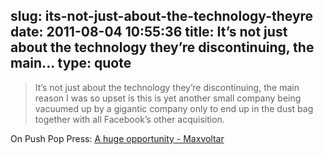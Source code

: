 slug: its-not-just-about-the-technology-theyre
date: 2011-08-04 10:55:36
title: It’s not just about the technology they’re discontinuing, the main...
type: quote
---

> It’s not just about the technology they’re discontinuing, the main reason I was so upset is this is yet another small company being vacuumed up by a gigantic company only to end up in the dust bag together with all Facebook’s other acquisition.

On Push Pop Press: [A huge opportunity - Maxvoltar](http://maxvoltar.com/archive/a-huge-opportunity?utm_source=feedburner&utm_medium=feed&utm_campaign=Feed:%20maxvoltar%20(maxvoltar))
